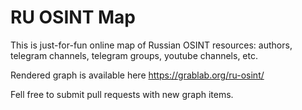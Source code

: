 # RU OSINT Map

This is just-for-fun online map of Russian OSINT resources: authors, telegram channels, telegram groups, youtube channels, etc.

Rendered graph is available here https://grablab.org/ru-osint/

Fell free to submit pull requests with new graph items.
